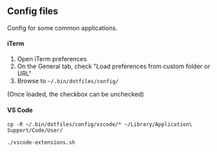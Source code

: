 ## Config files

Config for some common applications.

#### iTerm

1. Open iTerm preferences
2. On the General tab, check "Load preferences from custom folder or URL"
3. Browse to `~/.bin/dotfiles/config/`

(Once loaded, the checkbox can be unchecked)

#### VS Code

`cp -R ~/.bin/dotfiles/config/vscode/* ~/Library/Application\ Support/Code/User/`

`./vscode-extensions.sh`
